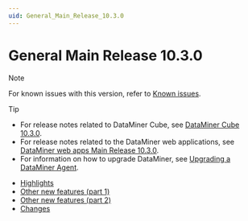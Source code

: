 ```yaml
---
uid: General_Main_Release_10.3.0
---
```


# General Main Release 10.3.0

> [!NOTE]
> For known issues with this version, refer to [Known issues](xref:Known_issues).

> [!TIP]
>
> - For release notes related to DataMiner Cube, see [DataMiner Cube 10.3.0](xref:Cube_Main_Release_10.3.0).
> - For release notes related to the DataMiner web applications, see [DataMiner web apps Main Release 10.3.0](xref:Web_apps_Main_Release_10.3.0).
> - For information on how to upgrade DataMiner, see [Upgrading a DataMiner Agent](xref:Upgrading_a_DataMiner_Agent).

- [Highlights](xref:General_Main_Release_10.3.0_highlights)
- [Other new features (part 1)](xref:General_Main_Release_10.3.0_new_features_1)
- [Other new features (part 2)](xref:General_Main_Release_10.3.0_new_features_2)
- [Changes](xref:General_Main_Release_10.3.0_changes)

